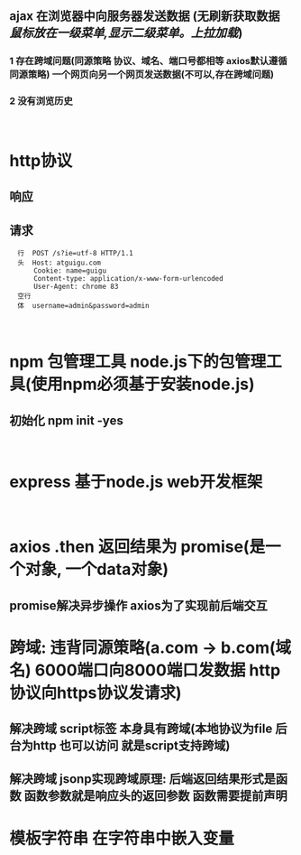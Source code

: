 ## ajax 在浏览器中向服务器发送数据  (无刷新获取数据 &nbsp; ***鼠标放在一级菜单,显示二级菜单。上拉加载***) 
  
### 1 存在跨域问题(同源策略 **协议、域名、端口号都相等 axios默认遵循同源策略**)  一个网页向另一个网页发送数据(不可以,存在跨域问题)

### 2 没有浏览历史
&nbsp;

# http协议
## 响应
## 请求
```
  行  POST /s?ie=utf-8 HTTP/1.1
  头  Host: atguigu.com
      Cookie: name=guigu
      Content-type: application/x-www-form-urlencoded
      User-Agent: chrome 83
  空行    
  体  username=admin&password=admin
```

&nbsp;
# npm 包管理工具 node.js下的包管理工具(使用npm必须基于安装node.js)
## 初始化 npm init -yes

&nbsp;
# express 基于node.js web开发框架

&nbsp;
# axios .then 返回结果为 promise(是一个对象, 一个data对象)
## promise解决异步操作    axios为了实现前后端交互

# 跨域: 违背同源策略(a.com -> b.com(域名)  6000端口向8000端口发数据 http协议向https协议发请求)
## 解决跨域 script标签 本身具有跨域(本地协议为file 后台为http 也可以访问 就是script支持跨域)
## 解决跨域 jsonp实现跨域原理: 后端返回结果形式是函数 函数参数就是响应头的返回参数 函数需要提前声明

# 模板字符串 在字符串中嵌入变量